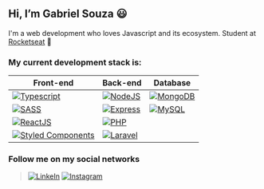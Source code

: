## Hi, I’m Gabriel Souza :smiley:
I'm a web development who loves Javascript and its ecosystem. Student at [Rocketseat](https://rocketseat.com.br/) :rocket:

### **My current development stack is:**

Front-end | Back-end | Database
------------ | ------------- | -------------
[![Typescript](https://img.shields.io/badge/TypeScript-007ACC?style=for-the-badge&logo=typescript&logoColor=white)](https://www.typescriptlang.org/) | [![NodeJS](https://img.shields.io/badge/Node.js-43853D?style=for-the-badge&logo=node.js&logoColor=white)](https://nodejs.org/) | [![MongoDB](https://img.shields.io/badge/MongoDB-4EA94B?style=for-the-badge&logo=mongodb&logoColor=white)](https://www.mongodb.com/)
[![SASS](https://img.shields.io/badge/Sass-CC6699?style=for-the-badge&logo=sass&logoColor=white)](https://sass-lang.com/) | [![Express](https://img.shields.io/badge/Express.js-404D59?style=for-the-badge)](https://expressjs.com/) | [![MySQL](https://img.shields.io/badge/MySQL-316192?style=for-the-badge&logo=mysql&logoColor=white)](https://www.mysql.com/) 
[![ReactJS](https://img.shields.io/badge/React-20232A?style=for-the-badge&logo=react&logoColor=61DAFB)](https://reactjs.org/) | [![PHP](https://img.shields.io/badge/PHP-777BB4?style=for-the-badge&logo=php&logoColor=white)](https://www.php.net/)
| [![Styled Components](https://img.shields.io/badge/styled--components-DB7093?style=for-the-badge&logo=styled-components&logoColor=white)](https://styled-components.com/) | [![Laravel](https://img.shields.io/badge/Laravel-FF2D20?style=for-the-badge&logo=laravel&logoColor=white)](https://laravel.com/)

### Follow me on my social networks
> [![LinkeIn](https://img.shields.io/badge/LinkedIn-0077B5?style=for-the-badge&logo=linkedin&logoColor=white)](https://br.linkedin.com/in/gabrielsouza97)
[![Instagram](https://img.shields.io/badge/Instagram-E4405F?style=for-the-badge&logo=instagram&logoColor=white)](https://instagram.com/bielcs20)
